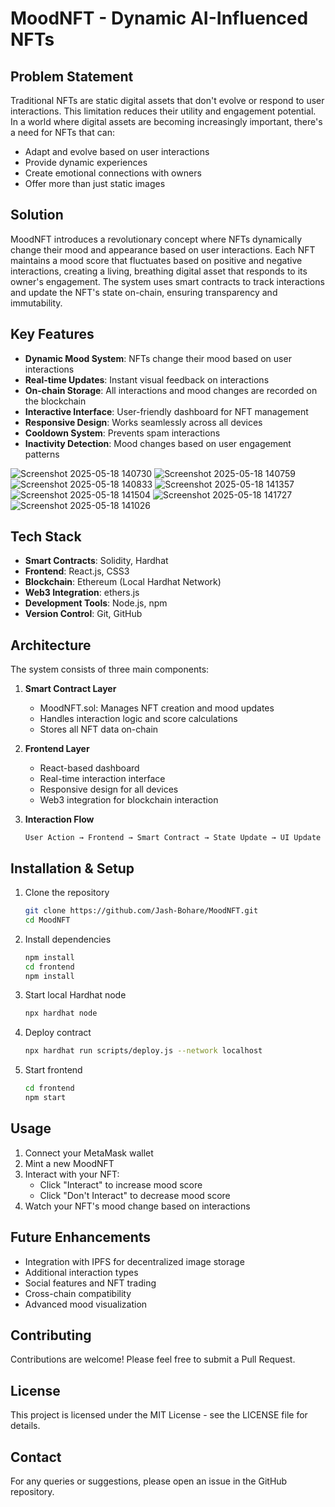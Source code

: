 # MoodNFT - Dynamic AI-Influenced NFTs

## Problem Statement
Traditional NFTs are static digital assets that don't evolve or respond to user interactions. This limitation reduces their utility and engagement potential. In a world where digital assets are becoming increasingly important, there's a need for NFTs that can:
- Adapt and evolve based on user interactions
- Provide dynamic experiences
- Create emotional connections with owners
- Offer more than just static images


## Solution
MoodNFT introduces a revolutionary concept where NFTs dynamically change their mood and appearance based on user interactions. Each NFT maintains a mood score that fluctuates based on positive and negative interactions, creating a living, breathing digital asset that responds to its owner's engagement. The system uses smart contracts to track interactions and update the NFT's state on-chain, ensuring transparency and immutability.


## Key Features
- **Dynamic Mood System**: NFTs change their mood based on user interactions
- **Real-time Updates**: Instant visual feedback on interactions
- **On-chain Storage**: All interactions and mood changes are recorded on the blockchain
- **Interactive Interface**: User-friendly dashboard for NFT management
- **Responsive Design**: Works seamlessly across all devices
- **Cooldown System**: Prevents spam interactions
- **Inactivity Detection**: Mood changes based on user engagement patterns


![Screenshot 2025-05-18 140730](https://github.com/user-attachments/assets/9d6a821b-e775-46c2-ab75-2b799317b815)
![Screenshot 2025-05-18 140759](https://github.com/user-attachments/assets/386c0f53-a243-4c01-b2b2-482cd1ee8067)
![Screenshot 2025-05-18 140833](https://github.com/user-attachments/assets/52776ab8-c1ab-48a3-9739-ab1711d3a318)
![Screenshot 2025-05-18 141357](https://github.com/user-attachments/assets/0716f68d-16a2-4b03-bee3-d116f0aea231)
![Screenshot 2025-05-18 141504](https://github.com/user-attachments/assets/4ca6d5cd-49a9-484a-963b-a4f716cc7fb7)
![Screenshot 2025-05-18 141727](https://github.com/user-attachments/assets/db4d76c2-8caa-4992-8d16-c22df327276e)
![Screenshot 2025-05-18 141026](https://github.com/user-attachments/assets/d47148a5-a7d1-43a4-af34-3188bfeaae54)


## Tech Stack
- **Smart Contracts**: Solidity, Hardhat
- **Frontend**: React.js, CSS3
- **Blockchain**: Ethereum (Local Hardhat Network)
- **Web3 Integration**: ethers.js
- **Development Tools**: Node.js, npm
- **Version Control**: Git, GitHub


## Architecture
The system consists of three main components:

1. **Smart Contract Layer**
   - MoodNFT.sol: Manages NFT creation and mood updates
   - Handles interaction logic and score calculations
   - Stores all NFT data on-chain

2. **Frontend Layer**
   - React-based dashboard
   - Real-time interaction interface
   - Responsive design for all devices
   - Web3 integration for blockchain interaction

3. **Interaction Flow**
   ```
   User Action → Frontend → Smart Contract → State Update → UI Update
   ```


## Installation & Setup
1. Clone the repository
   ```bash
   git clone https://github.com/Jash-Bohare/MoodNFT.git
   cd MoodNFT
   ```

2. Install dependencies
   ```bash
   npm install
   cd frontend
   npm install
   ```

3. Start local Hardhat node
   ```bash
   npx hardhat node
   ```

4. Deploy contract
   ```bash
   npx hardhat run scripts/deploy.js --network localhost
   ```

5. Start frontend
   ```bash
   cd frontend
   npm start
   ```


## Usage
1. Connect your MetaMask wallet
2. Mint a new MoodNFT
3. Interact with your NFT:
   - Click "Interact" to increase mood score
   - Click "Don't Interact" to decrease mood score
4. Watch your NFT's mood change based on interactions


## Future Enhancements
- Integration with IPFS for decentralized image storage
- Additional interaction types
- Social features and NFT trading
- Cross-chain compatibility
- Advanced mood visualization


## Contributing
Contributions are welcome! Please feel free to submit a Pull Request.


## License
This project is licensed under the MIT License - see the LICENSE file for details.


## Contact
For any queries or suggestions, please open an issue in the GitHub repository.
